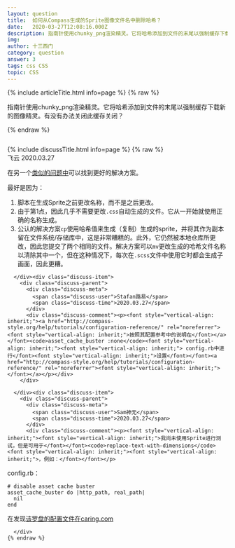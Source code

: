 ```yaml
---
layout: question
title:  如何从Compass生成的Sprite图像文件名中删除哈希？
date:   2020-03-27T12:08:16.000Z
description: 指南针使用chunky_png渲染精灵。它将哈希添加到文件的末尾以强制缓存下载新的图像精灵。有没有办法关闭此缓存关闭？...
img: 
author: 十三西门
category: question
answer: 3
tags: css CSS
topic: CSS
---
```

<div class="article-root">
  <div class="article">
    {% include articleTitle.html info=page %}
    {% raw %}
    <div class="article-content"><p><font style="vertical-align: inherit;"><font style="vertical-align: inherit;">指南针使用chunky_png渲染精灵。</font><font style="vertical-align: inherit;">它将哈希添加到文件的末尾以强制缓存下载新的图像精灵。</font><font style="vertical-align: inherit;">有没有办法关闭此缓存关闭？</font></font></p></div>
    {% endraw %}
  </div>
  <p style="height: 0;width:0;overflow: hidden;"> 第3797篇《如何从Compass生成的Sprite图像文件名中删除哈希？》来自Winter(https://github.com/aiyld/aiyld.github.io)的站点</p>
  <div class="discuss-wrapper">
    {% include discussTitle.html info=page %}
    {% raw %}
    <div class="discuss-item">
        <div class="discuss-parent">
          <div class="discuss-meta">
            <span class="discuss-user">飞云</span>
            <span class="discuss-time">2020.03.27</span>
          </div>
          <div class="discuss-comment"><p><font style="vertical-align: inherit;"><font style="vertical-align: inherit;">在另一个</font></font><a href="https://stackoverflow.com/a/16478392/277937"><font style="vertical-align: inherit;"><font style="vertical-align: inherit;">类似的问题中</font></font></a><font style="vertical-align: inherit;"><font style="vertical-align: inherit;">可以找到更好的解决方案</font><font style="vertical-align: inherit;">。</font></font></p>

<p><font style="vertical-align: inherit;"><font style="vertical-align: inherit;">最好是因为：</font></font></p>

<ol>
<li><font style="vertical-align: inherit;"><font style="vertical-align: inherit;">脚本在生成Sprite之前更改名称，而不是之后更改。</font></font></li>
<li><font style="vertical-align: inherit;"><font style="vertical-align: inherit;">由于第1点，因此几乎不需要更改</font></font><code>.css</code><font style="vertical-align: inherit;"><font style="vertical-align: inherit;">自动生成的文件。</font><font style="vertical-align: inherit;">它从一开始就使用正确的名称生成。</font></font></li>
<li><font style="vertical-align: inherit;"><font style="vertical-align: inherit;">公认的解决方案</font></font><code>cp</code><font style="vertical-align: inherit;"><font style="vertical-align: inherit;">使用哈希值来生成（复制）生成的sprite，并将其作为副本留在文件系统/存储库中，这是非常糟糕的。</font><font style="vertical-align: inherit;">此外，它仍然被本地仓库所更改，因此您提交了两个相同的文件。</font><font style="vertical-align: inherit;">解决方案可以</font></font><code>mv</code><font style="vertical-align: inherit;"><font style="vertical-align: inherit;">更改生成的哈希文件名称以清除其中一个，但在这种情况下，每次在</font></font><code>.scss</code><font style="vertical-align: inherit;"><font style="vertical-align: inherit;">文件中</font><font style="vertical-align: inherit;">使用它时都会生成子画面，</font><font style="vertical-align: inherit;">因此更糟。</font></font></li>
</ol></div>
        </div>
        
      </div><div class="discuss-item">
        <div class="discuss-parent">
          <div class="discuss-meta">
            <span class="discuss-user">Stafan路易</span>
            <span class="discuss-time">2020.03.27</span>
          </div>
          <div class="discuss-comment"><p><font style="vertical-align: inherit;"><a href="http://compass-style.org/help/tutorials/configuration-reference/" rel="noreferrer"><font style="vertical-align: inherit;">按照其配置参考中的说明在</font></a></font><code>asset_cache_buster :none</code><font style="vertical-align: inherit;"><font style="vertical-align: inherit;"> config.rb中进行</font><font style="vertical-align: inherit;">设置</font></font><a href="http://compass-style.org/help/tutorials/configuration-reference/" rel="noreferrer"><font style="vertical-align: inherit;"></font></a></p></div>
        </div>
        
      </div><div class="discuss-item">
        <div class="discuss-parent">
          <div class="discuss-meta">
            <span class="discuss-user">Sam神无</span>
            <span class="discuss-time">2020.03.27</span>
          </div>
          <div class="discuss-comment"><p><font style="vertical-align: inherit;"><font style="vertical-align: inherit;">我尚未使用Sprite进行测试，但是可用于</font></font><code>replace-text-with-dimensions</code><font style="vertical-align: inherit;"><font style="vertical-align: inherit;">，例如：</font></font></p>

<p><font style="vertical-align: inherit;"><font style="vertical-align: inherit;">config.rb：</font></font></p>

<pre><code># disable asset cache buster<font></font>
asset_cache_buster do |http_path, real_path|<font></font>
  nil<font></font>
end<font></font>
</code></pre>

<p><font style="vertical-align: inherit;"><font style="vertical-align: inherit;">在发现</font></font><a href="https://gist.github.com/784033" rel="nofollow"><font style="vertical-align: inherit;"><font style="vertical-align: inherit;">该罗盘的配置文件在caring.com</font></font></a></p></div>
        </div>
        
      </div>
    {% endraw %}
  </div>
<div>

